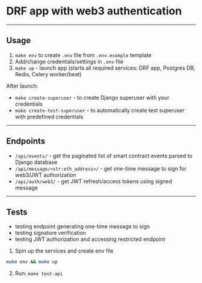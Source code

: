 # DRF app with web3 authentication
---
## Usage

1. `make env` to create `.env` file from `.env.example` template
2. Add/change credentials/settings in `.env` file
3. `make up` - launch app (starts all required services: DRF app, Postgres DB, Redis, Celery worker/beat)

After launch:
- `make create-superuser` - to create Django superuser with your credentials
- `make create-test-superuser` - to automatically create test superuser with predefined credentials

---
## Endpoints
- `/api/events/` - get the paginated list of smart contract events parsed to Django database
- `/api/message/<str:eth_address>/` - get one-time message to sign for web3/JWT authorization
- `/api/auth/web3/` - get JWT refresh/access tokens using signed message

---
## Tests

- testing endpoint generating one-time message to sign
- testing signature verification
- testing JWT authorization and accessing restricted endpoint

1. Spin up the services and create env file
```bash
make env && make up
```
2. Run: `make test-api`

